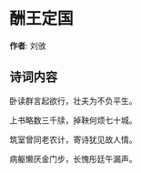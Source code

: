 # 酬王定国

**作者**: 刘攽

## 诗词内容

卧读群言起欲行，壮夫为不负平生。

上书略数三千牍，掉鞅何烦七十城。

筑室曾同老农计，寄诗犹见故人情。

病躯懒厌金门步，长愧彤廷午漏声。

